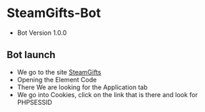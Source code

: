 # SteamGifts-Bot
* Bot Version 1.0.0
## Bot launch
* We go to the site [SteamGifts](https://www.steamgifts.com/)
* Opening the Element Code
* There We are looking for the Application tab
* We go into Cookies, click on the link that is there and look for PHPSESSID
